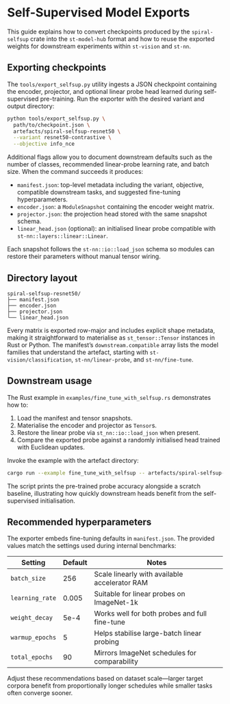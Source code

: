 # Self-Supervised Model Exports

This guide explains how to convert checkpoints produced by the `spiral-selfsup`
crate into the `st-model-hub` format and how to reuse the exported weights for
downstream experiments within `st-vision` and `st-nn`.

## Exporting checkpoints

The `tools/export_selfsup.py` utility ingests a JSON checkpoint containing the
encoder, projector, and optional linear probe head learned during
self-supervised pre-training.  Run the exporter with the desired variant and
output directory:

```bash
python tools/export_selfsup.py \
  path/to/checkpoint.json \
  artefacts/spiral-selfsup-resnet50 \
  --variant resnet50-contrastive \
  --objective info_nce
```

Additional flags allow you to document downstream defaults such as the number
of classes, recommended linear-probe learning rate, and batch size.  When the
command succeeds it produces:

- `manifest.json`: top-level metadata including the variant, objective,
  compatible downstream tasks, and suggested fine-tuning hyperparameters.
- `encoder.json`: a `ModuleSnapshot` containing the encoder weight matrix.
- `projector.json`: the projection head stored with the same snapshot schema.
- `linear_head.json` (optional): an initialised linear probe compatible with
  `st-nn::layers::linear::Linear`.

Each snapshot follows the `st-nn::io::load_json` schema so modules can restore
their parameters without manual tensor wiring.

## Directory layout

```
spiral-selfsup-resnet50/
├── manifest.json
├── encoder.json
├── projector.json
└── linear_head.json
```

Every matrix is exported row-major and includes explicit shape metadata, making
it straightforward to materialise as `st_tensor::Tensor` instances in Rust or
Python.  The manifest’s `downstream.compatible` array lists the model families
that understand the artefact, starting with `st-vision/classification`,
`st-nn/linear-probe`, and `st-nn/fine-tune`.

## Downstream usage

The Rust example in `examples/fine_tune_with_selfsup.rs` demonstrates how to:

1. Load the manifest and tensor snapshots.
2. Materialise the encoder and projector as `Tensor`s.
3. Restore the linear probe via `st_nn::io::load_json` when present.
4. Compare the exported probe against a randomly initialised head trained with
   Euclidean updates.

Invoke the example with the artefact directory:

```bash
cargo run --example fine_tune_with_selfsup -- artefacts/spiral-selfsup-resnet50
```

The script prints the pre-trained probe accuracy alongside a scratch baseline,
illustrating how quickly downstream heads benefit from the self-supervised
initialisation.

## Recommended hyperparameters

The exporter embeds fine-tuning defaults in `manifest.json`.  The provided
values match the settings used during internal benchmarks:

| Setting            | Default | Notes                                         |
| ------------------ | ------- | --------------------------------------------- |
| `batch_size`       | 256     | Scale linearly with available accelerator RAM |
| `learning_rate`    | 0.005   | Suitable for linear probes on ImageNet-1k     |
| `weight_decay`     | 5e-4    | Works well for both probes and full fine-tune |
| `warmup_epochs`    | 5       | Helps stabilise large-batch linear probing    |
| `total_epochs`     | 90      | Mirrors ImageNet schedules for comparability  |

Adjust these recommendations based on dataset scale—larger target corpora
benefit from proportionally longer schedules while smaller tasks often converge
sooner.
